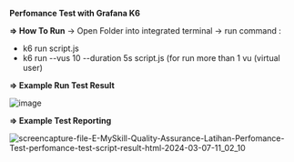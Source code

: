 **Perfomance Test with Grafana K6**

**=> How To Run**
-> Open Folder into integrated terminal
-> run command :
   - k6 run script.js
   - k6 run --vus 10 --duration 5s script.js (for run more than 1 vu (virtual user)

**=> Example Run Test Result**

![image](https://github.com/tegarmuhammad3775/k6-perfomance-test/assets/23182414/524894a4-4327-4a58-bd54-b16a966f267c)


**=> Example Test Reporting** 

![screencapture-file-E-MySkill-Quality-Assurance-Latihan-Perfomance-Test-perfomance-test-script-result-html-2024-03-07-11_02_10](https://github.com/tegarmuhammad3775/k6-perfomance-test/assets/23182414/9b4374b6-cbee-451a-88ea-c7b30cbc8c7e)

